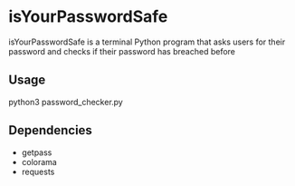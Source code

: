 # isYourPasswordSafe

isYourPasswordSafe is a terminal Python program that asks users for their password and checks if their password has breached before

## Usage
python3 password_checker.py

## Dependencies
<ul>
  <li> getpass </li>
  <li> colorama </li>
  <li> requests </li>
</ul>
